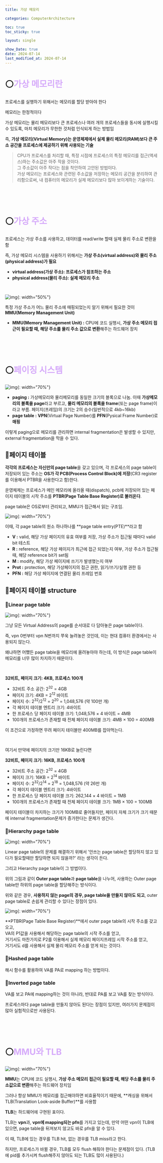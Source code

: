 ```yaml
---
title: 가상 메모리

categories: ComputerArchitecture

toc: true
toc_sticky: true

layout: single

show_Date: true
date: 2024-07-14
last_modified_at: 2024-07-14
---
```


# ⚪<span style="color: #D6ABFA;">가상 메모리란</span>

프로세스를 실행하기 위해서는 메모리를 할당 받아야 한다

메모리는 한정적이다

가상 메모리는 물리 메모리보다 큰 프로세스나 여러 개의 프로세스들을 동시에 실행시킬 수 있도록, 마치 메모리가 무한한 것처럼 인식되게 하는 방법임

즉, **가상 메모리(Virtual Memory)는 운영체제에서 실제 물리 메모리(RAM)보다 큰 주소 공간을 프로세스에 제공하기 위해 사용되는 기술**

> CPU가 프로세스를 처리할 때, 특정 시점에 프로세스의 특정 메모리를 접근(액세스)하는 주소값은 아주 작을 것이다.   
> 그 주소값이 아주 작다는 점을 착안하여 고안된 방법이다.   
> 가상 메모리는 프로세스와 관련된 주소값을 저장하는 메모리 공간을 분리하여 관리함으로써, 내 컴퓨터의 메모리가 실제 메모리보다 많아 보이게하는 기술이다.

<br>

<br>

<br>

# ⚪<span style="color: #D6ABFA;">가상 주소</span>

프로세스는 가상 주소를 사용하고, 데이터를 read/write 할때 실제 물리 주소로 변환을 함

즉, 가상 메모리 시스템을 사용하기 위해서는 **가상 주소(virtual address)와 물리 주소(physical address)가 필요**

- **virtual address(가상 주소): 프로세스가 참조하는 주소**
- **physical address(물리 주소): 실제 메모리 주소**

<br>

![img](../../assets/images/2024-07-14-VirtualMemory/img.png){: width="50%"}

특정 가상 주소가 어느 물리 주소에 매핑되었는지 알기 위해서 필요한 것이 **MMU(Memory Management Unit)**

- **MMU(Memory Management Unit) :** CPU에 코드 실행시, **가상 주소 메모리 접근이 필요할 때, 해당 주소를 물리 주소 값으로 변환**해주는 하드웨어 장치

<br>

<br>

<br>

# ⚪<span style="color: #D6ABFA;">페이징 시스템</span>

![img](../../assets/images/2024-07-14-VirtualMemory/img-1720942693426-4.png){: width="70%"}

- **paging :**  가상메모리와 물리메모리를 동일한 크기의 블록으로 나눔. 이때 **가상메모리의 블록을 page**라고 부르고, **물리 메모리의 블록을 frame**(또는 page frame)이라고 부름. 페이지(프레임)의 크기는 2의 승수(일반적으로 4kb~16kb)
- **page table :** **VPN**(Virtual Page Number)를 **PFN**(Pysical Frame Number)로 **매핑**  

이렇게 paging으로 메모리를 관리하면 internal fragmentation은 발생할 수 있지만, external fragmentation을 막을 수 있다.

##  🔹페이지 테이블

**각각의 프로세스는 자신만의 page table**을 갖고 있으며, 각 프로세스의 page table이 저장되어 있는 주소는 **OS가 각 PCB(Process Control Block)에 저장**(CR3 register를 이용해서 PTBR을 사용한다고 함)한다. 

 운영체제는 프로세스가 메인 메모리에 올라올 때(dispatch), pcb에 저장되어 있는 페이지 테이블의 시작 주소를 **PTBR(Page Table Base Register)로 불러온다**.

page table은 OS로부터 관리되고, MMU가 접근해서 읽는 구조임.

![img](../../assets/images/2024-07-14-VirtualMemory/img-1720945167644-7.png){: width="70%"}

이때, 각 page table의 원소 하나하나를 **page table entry(PTE)**라고 함

- **V :** valid, 해당 가상 페이지의 유효 여부를 저장, 가상 주소가 접근될 때마다 valid bit 테스트
- **R :** reference, 해당 가상 페이지가 최근에 접근 되었는지 여부, 가상 주소가 접근될 때, 해당 reference bit가 set됨
- **M :** modify, 해당 가상 페이지에 쓰기가 발생했는지 여부
- **Prot :** protection, 해당 가상페이지의 접근 권한, 읽기/쓰기/실행 권한 등
- **PFN :** 해당 가상 페이지에 연결된 물리 프레임 번호

## 🔹페이지 테이블 structure

### 🔸Linear page table

![img](../../assets/images/2024-07-14-VirtualMemory/img-1720950535744-10.png){: width="70%"}

그냥 모든 Virtual Address의 page를 순서대로 다 담아놓은 page table이다. 

즉, vpn 0번부터 vpn N번까지 쭈욱 늘려놓은 것인데, 이는 현대 컴퓨터 환경에서는 사용되지 않는다.

왜냐하면 어쨌든 page table을 메모리에 올려놓아야 하는데, 이 방식은 page table이 메모리를 너무 많이 차지하기 때문이다.

<br>

**32비트, 페이지 크기: 4KB, 프로세스 100개**

- 32비트 주소 공간: 2<sup>32</sup> = 4GB
- 페이지 크기: 4KB = 2<sup>12</sup> 바이트
- 페이지 수: 2<sup>32</sup>/2<sup>12</sup> = 2<sup>20</sup> = 1,048,576 (약 100만 개)
- 각 페이지 테이블 엔트리 크기: 4바이트
- 한 프로세스 당 페이지 테이블 크기: 1,048,576 × 4 바이트 = 4MB
- 100개의 프로세스가 존재할 때 전체 페이지 테이블 크기: 4MB × 100 = 400MB

이 조건으로 가정하면 무려 페이지 테이블만 400MB를 잡아먹는다.

<br>

여기서 만약에 페이지의 크기만 16KB로 늘린다면 

**32비트, 페이지 크기: 16KB, 프로세스 100개**

- 32비트 주소 공간: 2<sup>32</sup> = 4GB
- 페이지 크기: 16KB = 2<sup>14</sup> 바이트
- 페이지 수: 2<sup>32</sup>/2<sup>14</sup> = 2<sup>18</sup> = 1,048,576 (약 26만 개)
- 각 페이지 테이블 엔트리 크기: 4바이트
- 한 프로세스 당 페이지 테이블 크기: 262,144 × 4 바이트 = 1MB
- 100개의 프로세스가 존재할 때 전체 페이지 테이블 크기: 1MB × 100 = 100MB

페이지 테이블이 차지하는 크기가 100MB로 줄어들지만, 페이지 자체 크기가 크기 때문에 internal fragmentation문제가 증가한다는 문제가 생긴다.

### 🔸Hierarchy page table

![img](../../assets/images/2024-07-14-VirtualMemory/img-1720953160767-13.png){: width="70%"}

Linear page table의 문제를 해결하기 위해서 '안쓰는 page table은 할당하지 않고 있다가 필요할때만 할당하면 되지 않을까?' 라는 생각이 든다. 

그리고 Hierarchy page table이 그 방법이다.

위의 그림과 같이 **Outer page table**과 **page table**을 나누어, 사용하는 Outer page table만 하위의 page table을 할당해주는 방식이다.

위와 같은 경우, **사용하지 않는 page의 경우, page table을 만들지 않아도 되고**, outer page table로 손쉽게 관리할 수 있다는 장점이 있다.

![img](../../assets/images/2024-07-14-VirtualMemory/img-1720953434407-16.png){: width="70%"}

**PTBR(Page Table Base Register)**에서 outer page table의 시작 주소를 갖고오고,   
VA의 P1값을 사용해서 해당하는 page table의 시작 주소를 얻고,   
거기서도 마찬가지로 P2를 이용해서 실제 메모리 페이지프레임 시작 주소를 얻고,   
거기서도 d를 사용해서 실제 물리 메모리 주소를 얻게 되는 것이다.

### 🔸Hashed page table

해시 함수를 활용하여 VA를 PA로 mapping 하는 방법이다.

### 🔸Inverted page table

VA를 보고 PA에 mapping하는 것이 아니라, 반대로 PA를 보고 VA를 찾는 방식이다.

프로세스마다 page table을 만들지 않아도 된다는 장점이 있지만, 여러가지 문제점이 많아 실험적으로만 사용된다.

<br>

<br>

<br>

# ⚪<span style="color: #D6ABFA;">MMU와 TLB</span>

![img](../../assets/images/2024-07-14-VirtualMemory/img-1720955667688-23.png){: width="70%"}

**MMU**는 CPU에 코드 실행시, **가상 주소 메모리 접근이 필요할 때, 해당 주소를 물리 주소값으로 변환**해주는 하드웨어 장치임

그러나 항상 MMU가 메모리를 접근해야하면 비효율적이기 때문에, **캐싱을 위해서 TLB(Translation Look-aside Buffer)**를 사용함



**TLB**는 하드웨어에 구현된 표이다.

 TLB는 **vpn**과, **vpn에 mapping되는 pfn**를 가지고 있는데, 만약 어떤 vpn이 TLB에 있으면, page table을 뒤져보지 않고도 바로 pfn을 알 수 있다.

 

이 때, TLB에 있는 경우를 TLB hit, 없는 경우를 TLB miss라고 한다.

 

하지만, 프로세스가 바뀔 경우, TLB를 모두 flush 해줘야 한다는 문제점이 있다. (TLB에 pid를 추가시켜 flush해주지 않아도 되는 TLB도 많이 사용된다.)

